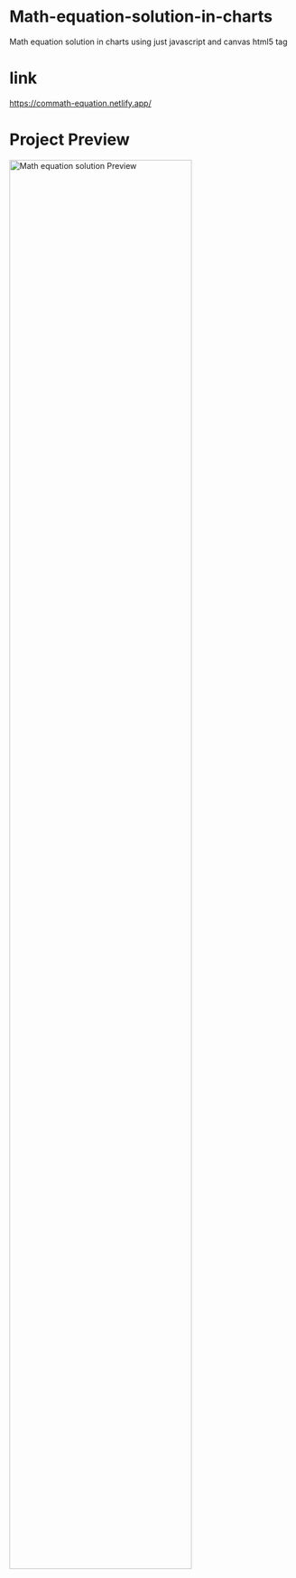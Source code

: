 # Math-equation-solution-in-charts
Math equation solution in charts using just javascript and canvas html5 tag
# link
https://commath-equation.netlify.app/
# Project Preview 
<img src="https://im2.ezgif.com/tmp/ezgif-2-7ac997a857.gif" width="80%" height="80%" alt='Math equation solution Preview'/>
